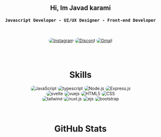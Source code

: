 <div align="center">
<h2>Hi, Im Javad karami
</h2>
</div>


<div align="center">
<h4 align="center"><samp> Javascript Developer - UI/UX Designer - Front-end Developer</samp></h4>
</div>

<br>

<p align="center">
    <a href="https://instagram.com/_javdpv"><img src="https://img.shields.io/badge/Instagram-171717?style=for-the-badge&logo=instagram&logoColor=fff" style="border-radius:15px" alt="Instagram"></a>
    <a href="https://discords.com/bio/p/sexydevil"><img src="https://img.shields.io/badge/Discord-171717?style=for-the-badge&logo=discord&logoColor=fff" style="border-radius:15px" alt="Discord"></a>
    <a href="mailto:javadfrt@gmail.com"><img src="https://img.shields.io/badge/Gmail-171717?style=for-the-badge&logo=gmail&logoColor=fff" alt="Gmail" style="border-radius:15px"></a>
</p>

<br><br>

<h1 align="center">
    Skills
</h1>

<div align="center">
    <img src="https://img.shields.io/badge/JavaScript-171717?style=for-the-badge&logo=javascript&logoColor=fff" alt="JavaScript" style="border-radius:15px"/>
    <img src="https://img.shields.io/badge/typescript-171717?style=for-the-badge&logo=typescript&logoColor=fff" alt="typescript" style="border-radius:15px"/>
    <img src="https://img.shields.io/badge/Node.js-171717?style=for-the-badge&logo=node.js&logoColor=fff" alt="Node.js" style="border-radius:15px"/>
    <img src="https://img.shields.io/badge/Express.js-171717.svg?style=for-the-badge&logo=express&logoColor=fff" alt="Express.js" style="border-radius:15px"/>
<br/>
    <img src="https://img.shields.io/badge/svelte-171717?style=for-the-badge&logo=svelte&logoColor=fff" alt="svelte" style="border-radius:15px"/>
    <img src="https://img.shields.io/badge/Vue.js-171717.svg?style=for-the-badge&logo=vue.js&logoColor=fff" alt="vuejs" style="border-radius:15px"/>
    <img src="https://img.shields.io/badge/HTML5-171717?style=for-the-badge&logo=html5&logoColor=fff" alt="HTML5" style="border-radius:15px"/>
    <img src="https://img.shields.io/badge/CSS-171717?style=for-the-badge&logo=css3&logoColor=fff" alt="CSS" style="border-radius:15px"/>
<br>
    <img src="https://img.shields.io/badge/tailwindcss-171717?style=for-the-badge&logo=tailwindcss&logoColor=fff" alt="tailwind" style="border-radius:15px"/>
    <img src="https://img.shields.io/badge/nuxt.js-171717?style=for-the-badge&logo=nuxt.js&logoColor=fff" alt="nuxt.js" style="border-radius:15px"/>
    <img src="https://img.shields.io/badge/EJS-171717?style=for-the-badge&logo=ejs&logoColor=fff" alt="ejs" style="border-radius:15px"/>
    <img src="https://img.shields.io/badge/bootstrap-171717?style=for-the-badge&logo=bootstrap&logoColor=fff" alt="bootstrap" style="border-radius:15px"/>
</div>
<br><br>
<h1 align="center">
    GitHub Stats
</h1>

<div align="center">
    <img align="center" src="https://github-readme-stats.vercel.app/api/top-langs/?username=javadkarami-com&langs_count=50&layout=compact&theme=gruvbox_duo&hide_border=true&bg_color=000&title_color=fff&icon_color=fff&text_color=ffffff&count_private=true"  alt=""/>
</div>
<br/>

<br/>

<div align="center">
    <img align="center" src="https://github-readme-streak-stats.herokuapp.com/?user=3exyDevil&theme=gruvbox_duo&background=000&hide_border=true&ring=fff&currStreakLabel=fff&sideNums=fff&currStreakNum=fff&sideLabels=fff&text_color=ffffff&count_private=true"  alt=""/>
</div>
<br><br>

